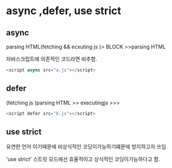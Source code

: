 # async ,defer, use strict

## async

parsing HTML\(fetching && ecxuting js \)&gt; BLOCK &gt;&gt;parsing HTML

자바스크립트에 의존적인 코드라면 비추함.

```javascript
<script async src="a.js"></script>
```

## defer

\(fetching js  \)parsing HTML &gt;&gt; executingjs &gt;&gt;&gt;

```javascript
<script defer src="b.js"></script>
```

## use strict

유연한 언어 이기때문에 비상식적인 코딩이가능하기떄문에 방지하고자 쓰임

'use strict' 스트릿 모드에선 효율적이고  상식적인 코딩이가능하다고 함.

